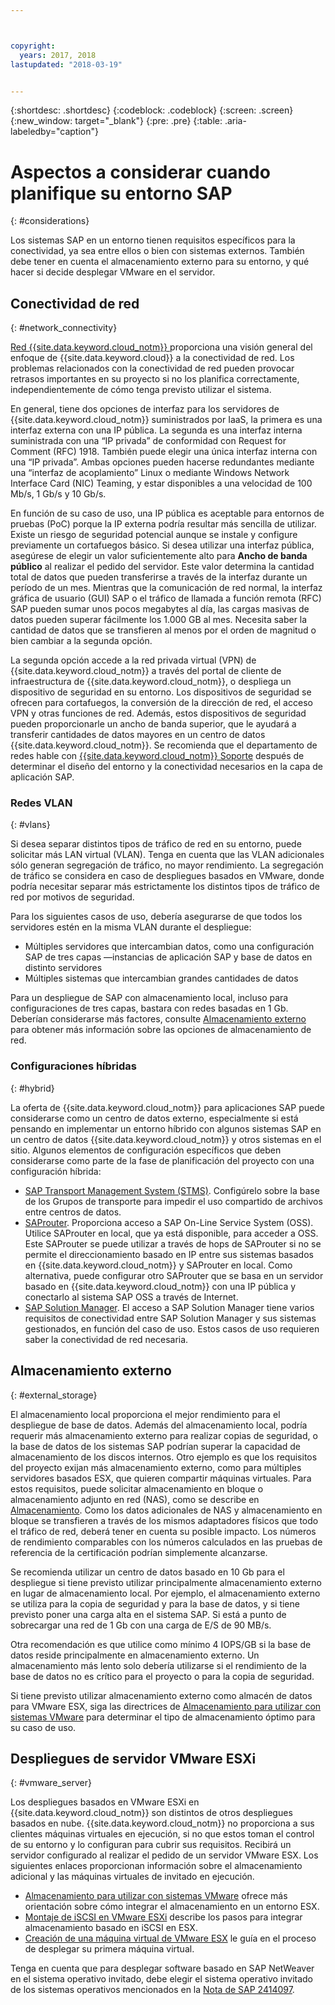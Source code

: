 ```yaml
---



copyright:
  years: 2017, 2018
lastupdated: "2018-03-19"


---
```


{:shortdesc: .shortdesc}
{:codeblock: .codeblock}
{:screen: .screen}
{:new_window: target="_blank"}
{:pre: .pre}
{:table: .aria-labeledby="caption"}

# Aspectos a considerar cuando planifique su entorno SAP
{: #considerations}

Los sistemas SAP en un entorno tienen requisitos específicos para la conectividad, ya sea entre ellos o bien con sistemas externos. También debe tener en cuenta el almacenamiento externo para su entorno, y qué hacer si decide desplegar VMware en el servidor.

## Conectividad de red
{: #network_connectivity}

[Red {{site.data.keyword.cloud_notm}} ](/docs/infrastructure/sap-netweaver/sap-about.html#ibm_cloud_network) proporciona una visión general del enfoque de {{site.data.keyword.cloud}} a la conectividad de red. Los problemas relacionados con la conectividad de red pueden provocar retrasos importantes en su proyecto si no los planifica correctamente, independientemente de cómo tenga previsto utilizar el sistema. 

En general, tiene dos opciones de interfaz para los servidores de {{site.data.keyword.cloud_notm}} suministrados por IaaS, la primera es una interfaz externa con una IP pública. La segunda es una interfaz interna suministrada con una “IP privada” de conformidad con Request for Comment (RFC) 1918. También puede elegir una única interfaz interna con una “IP privada”. Ambas opciones pueden hacerse redundantes mediante una “interfaz de acoplamiento” Linux o mediante Windows Network Interface Card (NIC) Teaming, y estar disponibles a una velocidad de 100 Mb/s, 1 Gb/s y 10 Gb/s.

En función de su caso de uso, una IP pública es aceptable para entornos de pruebas (PoC) porque la IP externa podría resultar más sencilla de utilizar. Existe un riesgo de seguridad potencial aunque se instale y configure previamente un cortafuegos básico. Si desea utilizar una interfaz pública, asegúrese de elegir un valor suficientemente alto para **Ancho de banda público** al realizar el pedido del servidor. Este valor determina la cantidad total de datos que pueden transferirse a través de la interfaz durante un período de un mes. Mientras que la comunicación de red normal, la interfaz gráfica de usuario (GUI) SAP o el tráfico de llamada a función remota (RFC) SAP pueden sumar unos pocos megabytes al día, las cargas masivas de datos pueden superar fácilmente los 1.000 GB al mes. Necesita saber la cantidad de datos que se transfieren al menos por el orden de magnitud o bien cambiar a la segunda opción.

La segunda opción accede a la red privada virtual (VPN) de {{site.data.keyword.cloud_notm}} a través del portal de cliente de infraestructura de {{site.data.keyword.cloud_notm}}, o despliega un dispositivo de seguridad en su entorno. Los dispositivos de seguridad se ofrecen para cortafuegos, la conversión de la dirección de red, el acceso VPN y otras funciones de red. Además, estos dispositivos de seguridad pueden proporcionarle un ancho de banda superior, que le ayudará a transferir cantidades de datos mayores en un centro de datos {{site.data.keyword.cloud_notm}}. Se recomienda que el departamento de redes hable con [{{site.data.keyword.cloud_notm}} Soporte](https://console.bluemix.net/docs/get-support/howtogetsupport.html#getting-customer-support) después de determinar el diseño del entorno y la conectividad necesarios en la capa de aplicación SAP.

### Redes VLAN
{: #vlans}

Si desea separar distintos tipos de tráfico de red en su entorno, puede solicitar más LAN virtual (VLAN). Tenga en cuenta que las VLAN adicionales sólo generan segregación de tráfico, no mayor rendimiento. La segregación de tráfico se considera en caso de despliegues basados en VMware, donde podría necesitar separar más estrictamente los distintos tipos de tráfico de red por motivos de seguridad.

Para los siguientes casos de uso, debería asegurarse de que todos los servidores estén en la misma VLAN durante el despliegue:
  *	Múltiples servidores que intercambian datos, como una configuración SAP de tres capas —instancias de aplicación SAP y base de datos en distinto servidores
  *	Múltiples sistemas que intercambian grandes cantidades de datos

Para un despliegue de SAP con almacenamiento local, incluso para configuraciones de tres capas, bastara con redes basadas en 1 Gb. Deberían considerarse más factores, consulte [Almacenamiento externo](/docs/infrastructure/sap-netweaver/sap-considerations.html#external_storage) para obtener más información sobre las opciones de almacenamiento de red.

### Configuraciones híbridas
{: #hybrid}

La oferta de {{site.data.keyword.cloud_notm}} para aplicaciones SAP puede considerarse como un centro de datos externo, especialmente si está pensando en implementar un entorno híbrido con algunos sistemas SAP en un centro de datos {{site.data.keyword.cloud_notm}} y otros sistemas en el sitio. Algunos elementos de configuración específicos que deben considerarse como parte de la fase de planificación del proyecto con una configuración híbrida:

  *	[SAP Transport Management System (STMS)](https://help.sap.com/saphelp_me60/helpdata/en/c4/6045377b52253de10000009b38f889/frameset.htm). Configúrelo sobre la base de los Grupos de transporte para impedir el uso compartido de archivos entre centros de datos.
  *	[SAProuter](https://support.sap.com/en/tools/connectivity-tools/saprouter.html). Proporciona acceso a SAP On-Line Service System (OSS). Utilice SAProuter en local, que ya está disponible, para acceder a OSS. Este SAProuter se puede utilizar a través de hops de SAProuter si no se permite el direccionamiento basado en IP entre sus sistemas basados en {{site.data.keyword.cloud_notm}} y SAProuter en local. Como alternativa, puede configurar otro SAProuter que se basa en un servidor basado en {{site.data.keyword.cloud_notm}} con una IP pública y conectarlo al sistema SAP OSS a través de Internet.
  *	[SAP Solution Manager](https://support.sap.com/en/solution-manager.html). El acceso a SAP Solution Manager tiene varios requisitos de conectividad entre SAP Solution Manager y sus sistemas gestionados, en función del caso de uso. Estos casos de uso requieren saber la conectividad de red necesaria.  

## Almacenamiento externo
{: #external_storage}

El almacenamiento local proporciona el mejor rendimiento para el despliegue de base de datos. Además del almacenamiento local, podría requerir más almacenamiento externo para realizar copias de seguridad, o la base de datos de los sistemas SAP podrían superar la capacidad de almacenamiento de los discos internos. Otro ejemplo es que los requisitos del proyecto exijan más almacenamiento externo, como para múltiples servidores basados ESX, que quieren compartir máquinas virtuales. Para estos requisitos, puede solicitar almacenamiento en bloque o almacenamiento adjunto en red (NAS), como se describe en [Almacenamiento](/docs/infrastructure/sap-netweaver/sap-general-iaas-concepts.html#storage). Como los datos adicionales de NAS y almacenamiento en bloque se transfieren a través de los mismos adaptadores físicos que todo el tráfico de red, deberá tener en cuenta su posible impacto. Los números de rendimiento comparables con los números calculados en las pruebas de referencia de la certificación podrían simplemente alcanzarse.

Se recomienda utilizar un centro de datos basado en 10 Gb para el despliegue si tiene previsto utilizar principalmente almacenamiento externo en lugar de almacenamiento local. Por ejemplo, el almacenamiento externo se utiliza para la copia de seguridad y para la base de datos, y si tiene previsto poner una carga alta en el sistema SAP. Si está a punto de sobrecargar una red de 1 Gb con una carga de E/S de 90 MB/s.

Otra recomendación es que utilice como mínimo 4 IOPS/GB si la base de datos reside principalmente en almacenamiento externo. Un almacenamiento más lento solo debería utilizarse si el rendimiento de la base de datos no es crítico para el proyecto o para la copia de seguridad.

Si tiene previsto utilizar almacenamiento externo como almacén de datos para VMware ESX, siga las directrices de [Almacenamiento para utilizar con sistemas VMware](https://console.bluemix.net/docs/infrastructure/vmware/select-storage-option-use-vmware.html#storage-to-use-with-vmware-systems) para determinar el tipo de almacenamiento óptimo para su caso de uso.

## Despliegues de servidor VMware ESXi
{: #vmware_server}

Los despliegues basados en VMware ESXi en {{site.data.keyword.cloud_notm}} son distintos de otros despliegues basados en nube. {{site.data.keyword.cloud_notm}} no proporciona a sus clientes máquinas virtuales en ejecución, si no que estos toman el control de su entorno y lo configuran para cubrir sus requisitos. Recibirá un servidor configurado al realizar el pedido de un servidor VMware ESX. Los siguientes enlaces proporcionan información sobre el almacenamiento adicional y las máquinas virtuales de invitado en ejecución.

  *	[Almacenamiento para utilizar con sistemas VMware](https://console.bluemix.net/docs/infrastructure/vmware/select-storage-option-use-vmware.html#storage-to-use-with-vmware-systems) ofrece más orientación sobre cómo integrar el almacenamiento en un entorno ESX.
  * [Montaje de iSCSI en VMware ESXi](https://console.bluemix.net/docs/infrastructure/vmware/mounting-iscsi-vmware-esxi.html#mounting-iscsi-vmware-esxi) describe los pasos para integrar almacenamiento basado en iSCSI en ESX.
  * [Creación de una máquina virtual de VMware ESX](https://console.bluemix.net/docs/infrastructure/vmware/vmware-esx-create-virtual-machine.html#creating-a-vmware-esx-virtual-machine) le guía en el proceso de desplegar su primera máquina virtual.

Tenga en cuenta que para desplegar software basado en SAP NetWeaver en el sistema operativo invitado, debe elegir el sistema operativo invitado de los sistemas operativos mencionados en la [Nota de SAP 2414097](https://launchpad.support.sap.com/#/notes/2414097).
